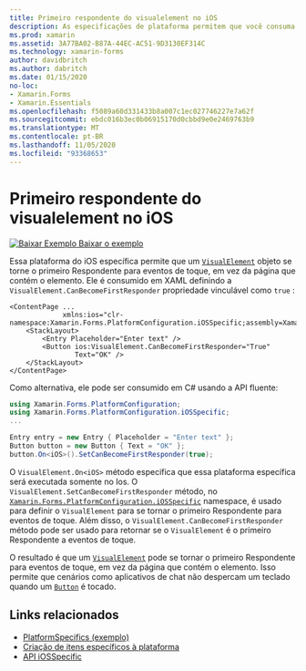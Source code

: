 ```yaml
---
title: Primeiro respondente do visualelement no iOS
description: As especificações de plataforma permitem que você consuma a funcionalidade que só está disponível em uma plataforma específica, sem implementar renderizadores ou efeitos personalizados. Este artigo explica como consumir a plataforma do iOS específica que permite que um objeto do Visualelement se torne o primeiro Respondente para eventos de toque.
ms.prod: xamarin
ms.assetid: 3A77BA02-B87A-44EC-AC51-9D3130EF314C
ms.technology: xamarin-forms
author: davidbritch
ms.author: dabritch
ms.date: 01/15/2020
no-loc:
- Xamarin.Forms
- Xamarin.Essentials
ms.openlocfilehash: f5089a60d331433b8a007c1ec027746227e7a62f
ms.sourcegitcommit: ebdc016b3ec0b06915170d0cbbd9e0e2469763b9
ms.translationtype: MT
ms.contentlocale: pt-BR
ms.lasthandoff: 11/05/2020
ms.locfileid: "93368653"
---
```

# <a name="visualelement-first-responder-on-ios"></a>Primeiro respondente do visualelement no iOS

[![Baixar Exemplo](~/media/shared/download.png) Baixar o exemplo](/samples/xamarin/xamarin-forms-samples/userinterface-platformspecifics)

Essa plataforma do iOS específica permite que um [`VisualElement`](xref:Xamarin.Forms.VisualElement) objeto se torne o primeiro Respondente para eventos de toque, em vez da página que contém o elemento. Ele é consumido em XAML definindo a `VisualElement.CanBecomeFirstResponder` propriedade vinculável como `true` :

```xaml
<ContentPage ...
             xmlns:ios="clr-namespace:Xamarin.Forms.PlatformConfiguration.iOSSpecific;assembly=Xamarin.Forms.Core">
    <StackLayout>
        <Entry Placeholder="Enter text" />
        <Button ios:VisualElement.CanBecomeFirstResponder="True"
                Text="OK" />
    </StackLayout>
</ContentPage>
```

Como alternativa, ele pode ser consumido em C# usando a API fluente:

```csharp
using Xamarin.Forms.PlatformConfiguration;
using Xamarin.Forms.PlatformConfiguration.iOSSpecific;
...

Entry entry = new Entry { Placeholder = "Enter text" };
Button button = new Button { Text = "OK" };
button.On<iOS>().SetCanBecomeFirstResponder(true);
```

O `VisualElement.On<iOS>` método especifica que essa plataforma específica será executada somente no Ios. O `VisualElement.SetCanBecomeFirstResponder` método, no [`Xamarin.Forms.PlatformConfiguration.iOSSpecific`](xref:Xamarin.Forms.PlatformConfiguration.iOSSpecific) namespace, é usado para definir o `VisualElement` para se tornar o primeiro Respondente para eventos de toque. Além disso, o `VisualElement.CanBecomeFirstResponder` método pode ser usado para retornar se o `VisualElement` é o primeiro Respondente a eventos de toque.

O resultado é que um [`VisualElement`](xref:Xamarin.Forms.VisualElement) pode se tornar o primeiro Respondente para eventos de toque, em vez da página que contém o elemento. Isso permite que cenários como aplicativos de chat não despercam um teclado quando um [`Button`](xref:Xamarin.Forms.Button) é tocado.

## <a name="related-links"></a>Links relacionados

- [PlatformSpecifics (exemplo)](/samples/xamarin/xamarin-forms-samples/userinterface-platformspecifics)
- [Criação de itens específicos à plataforma](~/xamarin-forms/platform/platform-specifics/index.md#creating-platform-specifics)
- [API iOSSpecific](xref:Xamarin.Forms.PlatformConfiguration.iOSSpecific)